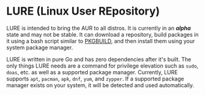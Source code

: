 # LURE (Linux User REpository)

LURE is intended to bring the AUR to all distros. It is currently in an ***alpha*** state and may not be stable. It can download a repository, build packages in it using a bash script similar to [PKGBUILD](https://wiki.archlinux.org/title/PKGBUILD), and then install them using your system package manager.

LURE is written in pure Go and has zero dependencies after it's built. The only things LURE needs are a command for privilege elevation such as `sudo`, `doas`, etc. as well as a supported package manager. Currently, LURE supports `apt`, `pacman`, `apk`, `dnf`, `yum`, and `zypper`. If a supported package manager exists on your system, it will be detected and used automatically.